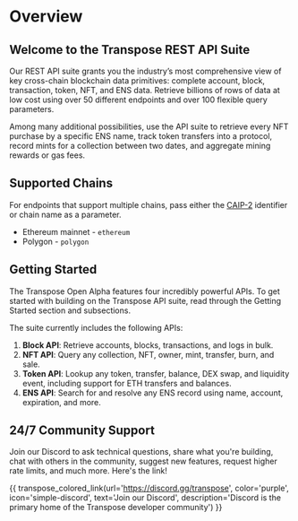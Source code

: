 # Overview

## Welcome to the Transpose REST API Suite
Our REST API suite grants you the industry’s most comprehensive view of key cross-chain blockchain data primitives: complete account, block, transaction, token, NFT, and ENS data. Retrieve billions of rows of data at low cost using over 50 different endpoints and over 100 flexible query parameters.

Among many additional possibilities, use the API suite to retrieve every NFT purchase by a specific ENS name, track token transfers into a protocol, record mints for a collection between two dates, and aggregate mining rewards or gas fees.

## Supported Chains
For endpoints that support multiple chains, pass either the [CAIP-2](https://chainlist.org/) identifier or chain name as a parameter.

* Ethereum mainnet - `ethereum`
* Polygon - `polygon`

## Getting Started
The Transpose Open Alpha features four incredibly powerful APIs. To get started with building on the Transpose API suite, read through the Getting Started section and subsections.

The suite currently includes the following APIs:

1. **Block API**: Retrieve accounts, blocks, transactions, and logs in bulk.
2. **NFT API**: Query any collection, NFT, owner, mint, transfer, burn, and sale.
3. **Token API**: Lookup any token, transfer, balance, DEX swap, and liquidity event, including support for ETH transfers and balances.
4. **ENS API**: Search for and resolve any ENS record using name, account, expiration, and more.

## 24/7 Community Support
Join our Discord to ask technical questions, share what you're building, chat with others in the community, suggest new features, request higher rate limits, and much more. Here's the link!

{{ transpose_colored_link(url='https://discord.gg/transpose', color='purple', icon='simple-discord', text='Join our Discord', description='Discord is the primary home of the Transpose developer community') }}

